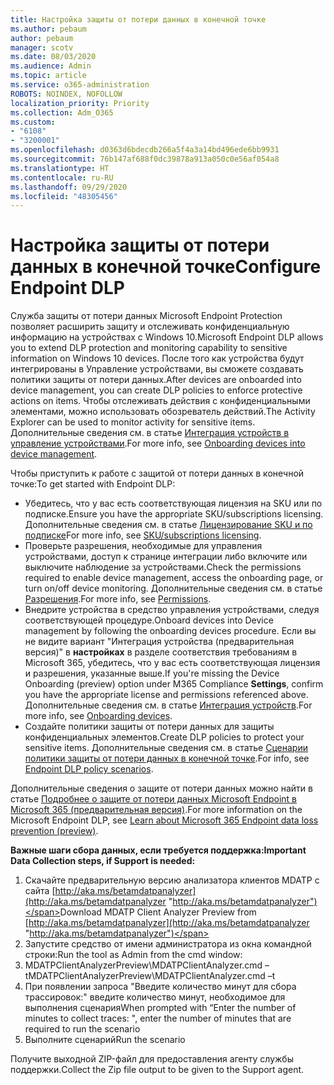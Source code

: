 ```yaml
---
title: Настройка защиты от потери данных в конечной точке
ms.author: pebaum
author: pebaum
manager: scotv
ms.date: 08/03/2020
ms.audience: Admin
ms.topic: article
ms.service: o365-administration
ROBOTS: NOINDEX, NOFOLLOW
localization_priority: Priority
ms.collection: Adm_O365
ms.custom:
- "6108"
- "3200001"
ms.openlocfilehash: d0363d6bdecdb266a5f4a3a14bd496ede6bb9931
ms.sourcegitcommit: 76b147af688f0dc39878a913a050c0e56af054a8
ms.translationtype: HT
ms.contentlocale: ru-RU
ms.lasthandoff: 09/29/2020
ms.locfileid: "48305456"
---
```

# <a name="configure-endpoint-dlp"></a><span data-ttu-id="00f9e-102">Настройка защиты от потери данных в конечной точке</span><span class="sxs-lookup"><span data-stu-id="00f9e-102">Configure Endpoint DLP</span></span>

<span data-ttu-id="00f9e-103">Служба защиты от потери данных Microsoft Endpoint Protection позволяет расширить защиту и отслеживать конфиденциальную информацию на устройствах с Windows 10.</span><span class="sxs-lookup"><span data-stu-id="00f9e-103">Microsoft Endpoint DLP allows you to extend DLP protection and monitoring capability to sensitive information on Windows 10 devices.</span></span> <span data-ttu-id="00f9e-104">После того как устройства будут интегрированы в Управление устройствами, вы сможете создавать политики защиты от потери данных.</span><span class="sxs-lookup"><span data-stu-id="00f9e-104">After devices are onboarded into device management, you can create DLP policies to enforce protective actions on items.</span></span> <span data-ttu-id="00f9e-105">Чтобы отслеживать действия с конфиденциальными элементами, можно использовать обозреватель действий.</span><span class="sxs-lookup"><span data-stu-id="00f9e-105">The Activity Explorer can be used to monitor activity for sensitive items.</span></span> <span data-ttu-id="00f9e-106">Дополнительные сведения см. в статье [Интеграция устройств в управление устройствами](https://docs.microsoft.com/microsoft-365/compliance/endpoint-dlp-getting-started#onboarding-devices-into-device-management).</span><span class="sxs-lookup"><span data-stu-id="00f9e-106">For more info, see [Onboarding devices into device management](https://docs.microsoft.com/microsoft-365/compliance/endpoint-dlp-getting-started#onboarding-devices-into-device-management).</span></span>  

<span data-ttu-id="00f9e-107">Чтобы приступить к работе с защитой от потери данных в конечной точке:</span><span class="sxs-lookup"><span data-stu-id="00f9e-107">To get started with Endpoint DLP:</span></span>

- <span data-ttu-id="00f9e-108">Убедитесь, что у вас есть соответствующая лицензия на SKU или по подписке.</span><span class="sxs-lookup"><span data-stu-id="00f9e-108">Ensure you have the appropriate SKU/subscriptions licensing.</span></span> <span data-ttu-id="00f9e-109">Дополнительные сведения см. в статье [Лицензирование SKU и по подписке](https://docs.microsoft.com/microsoft-365/compliance/endpoint-dlp-getting-started#skusubscriptions-licensing)</span><span class="sxs-lookup"><span data-stu-id="00f9e-109">For more info, see [SKU/subscriptions licensing](https://docs.microsoft.com/microsoft-365/compliance/endpoint-dlp-getting-started#skusubscriptions-licensing).</span></span>
- <span data-ttu-id="00f9e-110">Проверьте разрешения, необходимые для управления устройствами, доступ к странице интеграции либо включите или выключите наблюдение за устройствами.</span><span class="sxs-lookup"><span data-stu-id="00f9e-110">Check the permissions required to enable device management, access the onboarding page, or turn on/off device monitoring.</span></span> <span data-ttu-id="00f9e-111">Дополнительные сведения см. в статье [Разрешения](https://docs.microsoft.com/microsoft-365/compliance/endpoint-dlp-getting-started#permissions).</span><span class="sxs-lookup"><span data-stu-id="00f9e-111">For more info, see [Permissions](https://docs.microsoft.com/microsoft-365/compliance/endpoint-dlp-getting-started#permissions).</span></span>
- <span data-ttu-id="00f9e-112">Внедрите устройства в средство управления устройствами, следуя соответствующей процедуре.</span><span class="sxs-lookup"><span data-stu-id="00f9e-112">Onboard devices into Device management by following the onboarding devices procedure.</span></span> <span data-ttu-id="00f9e-113">Если вы не видите вариант "Интеграция устройства (предварительная версия)" в **настройках** в разделе соответствия требованиям в Microsoft 365, убедитесь, что у вас есть соответствующая лицензия и разрешения, указанные выше.</span><span class="sxs-lookup"><span data-stu-id="00f9e-113">If you're missing the Device Onboarding (preview) option under M365 Compliance  **Settings**, confirm you have the appropriate license and permissions referenced above.</span></span> <span data-ttu-id="00f9e-114">Дополнительные сведения см. в статье [Интеграция устройств](https://docs.microsoft.com/microsoft-365/compliance/endpoint-dlp-getting-started#onboarding-devices).</span><span class="sxs-lookup"><span data-stu-id="00f9e-114">For more info, see [Onboarding devices](https://docs.microsoft.com/microsoft-365/compliance/endpoint-dlp-getting-started#onboarding-devices).</span></span> 
- <span data-ttu-id="00f9e-115">Создайте политики защиты от потери данных для защиты конфиденциальных элементов.</span><span class="sxs-lookup"><span data-stu-id="00f9e-115">Create DLP policies to protect your sensitive items.</span></span> <span data-ttu-id="00f9e-116">Дополнительные сведения см. в статье [Сценарии политики защиты от потери данных в конечной точке](https://docs.microsoft.com/microsoft-365/compliance/endpoint-dlp-using?view=o365-worldwide#endpoint-dlp-policy-scenarios).</span><span class="sxs-lookup"><span data-stu-id="00f9e-116">For info, see [Endpoint DLP policy scenarios](https://docs.microsoft.com/microsoft-365/compliance/endpoint-dlp-using?view=o365-worldwide#endpoint-dlp-policy-scenarios).</span></span>

<span data-ttu-id="00f9e-117">Дополнительные сведения о защите от потери данных можно найти в статье [Подробнее о защите от потери данных Microsoft Endpoint в Microsoft 365 (предварительная версия)](https://docs.microsoft.com/microsoft-365/compliance/endpoint-dlp-learn-about).</span><span class="sxs-lookup"><span data-stu-id="00f9e-117">For more information on the Microsoft Endpoint DLP, see [Learn about Microsoft 365 Endpoint data loss prevention (preview)](https://docs.microsoft.com/microsoft-365/compliance/endpoint-dlp-learn-about).</span></span>

<span data-ttu-id="00f9e-118">**Важные шаги сбора данных, если требуется поддержка:**</span><span class="sxs-lookup"><span data-stu-id="00f9e-118">**Important Data Collection steps, if Support is needed:**</span></span>

1. <span data-ttu-id="00f9e-119">Скачайте предварительную версию анализатора клиентов MDATP с сайта [http://aka.ms/betamdatpanalyzer](http://aka.ms/betamdatpanalyzer "http://aka.ms/betamdatpanalyzer")</span><span class="sxs-lookup"><span data-stu-id="00f9e-119">Download MDATP Client Analyzer Preview from [http://aka.ms/betamdatpanalyzer](http://aka.ms/betamdatpanalyzer "http://aka.ms/betamdatpanalyzer")</span></span>
2. <span data-ttu-id="00f9e-120">Запустите средство от имени администратора из окна командной строки:</span><span class="sxs-lookup"><span data-stu-id="00f9e-120">Run the tool as Admin from the cmd window:</span></span>
3. <span data-ttu-id="00f9e-121">MDATPClientAnalyzerPreview\MDATPClientAnalyzer.cmd –t</span><span class="sxs-lookup"><span data-stu-id="00f9e-121">MDATPClientAnalyzerPreview\MDATPClientAnalyzer.cmd –t</span></span>
4. <span data-ttu-id="00f9e-122">При появлении запроса "Введите количество минут для сбора трассировок:" введите количество минут, необходимое для выполнения сценария</span><span class="sxs-lookup"><span data-stu-id="00f9e-122">When prompted with “Enter the number of minutes to collect traces: ", enter the number of minutes that are required to run the scenario</span></span>
5. <span data-ttu-id="00f9e-123">Выполните сценарий</span><span class="sxs-lookup"><span data-stu-id="00f9e-123">Run the scenario</span></span>

<span data-ttu-id="00f9e-124">Получите выходной ZIP-файл для предоставления агенту службы поддержки.</span><span class="sxs-lookup"><span data-stu-id="00f9e-124">Collect the Zip file output to be given to the Support agent.</span></span>
